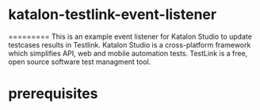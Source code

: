 # katalon-testlink-event-listener
=========
This is an example event listener for Katalon Studio to update testcases results in Testlink. Katalon Studio is a cross-platform framework which simplifies API, web and mobile automation tests. TestLink is a  free, open source software test managment tool. 


# prerequisites
